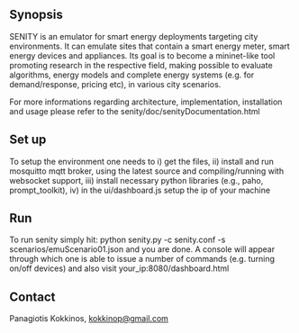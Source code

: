 ## Synopsis

SENITY is an emulator for smart energy deployments targeting city environments. It can emulate sites that contain a smart energy meter, smart energy devices and appliances. Its goal is to become a mininet-like tool promoting research in the respective field, making possible to evaluate algorithms, energy models and complete energy systems (e.g. for demand/response, pricing etc), in various city scenarios.

For more informations regarding architecture, implementation, installation and usage please refer to the senity/doc/senityDocumentation.html

## Set up
To setup the environment one needs to i) get the files, ii) install and run mosquitto mqtt broker, using the latest source and compiling/running with websocket support, iii) install necessary python libraries (e.g., paho, prompt_toolkit), iv) in the ui/dashboard.js setup the ip of your machine

## Run
To run senity simply hit:
python senity.py  -c senity.conf -s scenarios/emuScenario01.json
and you are done. A console will appear through which one is able to issue a number of commands (e.g. turning on/off devices) and also visit your_ip:8080/dashboard.html

## Contact
Panagiotis Kokkinos, kokkinop@gmail.com

